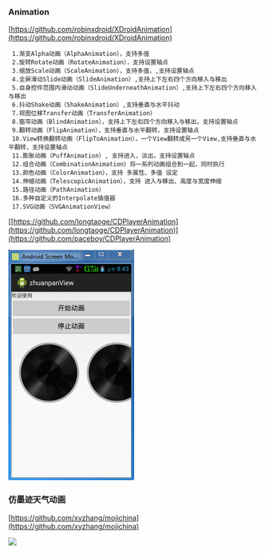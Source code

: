 ### Animation ###

[https://github.com/robinxdroid/XDroidAnimation](https://github.com/robinxdroid/XDroidAnimation)

     1.渐变Alpha动画（AlphaAnimation），支持多值
     2.旋转Rotate动画（RotateAnimation），支持设置轴点
     3.缩放Scale动画（ScaleAnimation），支持多值，,支持设置轴点
     4.全屏滑动Slide动画（SlideAnimation）,支持上下左右四个方向移入与移出
     5.自身控件范围内滑动动画（SlideUnderneathAnimation）,支持上下左右四个方向移入与移出
     6.抖动Shake动画（ShakeAnimation）,支持垂直与水平抖动
     7.视图位移Transfer动画（TransferAnimation）
     8.窗帘动画（BlindAnimation），支持上下左右四个方向移入与移出，支持设置轴点
     9.翻转动画（FlipAnimation），支持垂直与水平翻转，支持设置轴点
     10.View转换翻转动画（FlipToAnimation），一个View翻转成另一个View,支持垂直与水平翻转，支持设置轴点
     11.膨胀动画（PuffAnimation）, 支持进入，淡出，支持设置轴点
     12.组合动画（CombinationAnimation）将一系列动画组合到一起，同时执行
     13.颜色动画（ColorAnimation），支持 多属性、多值 设定
     14.伸缩动画（TelescopicAnimation），支持 进入与移出、高度与宽度伸缩
     15.路径动画（PathAnimation）
     16.多种自定义的Interpolate插值器
     17.SVG动画（SVGAnimationView）




[[https://github.com/longtaoge/CDPlayerAnimation](https://github.com/longtaoge/CDPlayerAnimation)](https://github.com/paceboy/CDPlayerAnimation)

![](https://github.com/longtaoge/CDPlayerAnimation/raw/master/cd.gif)


### 仿墨迹天气动画 ###

[https://github.com/xyzhang/mojichina](https://github.com/xyzhang/mojichina)

![](https://raw.githubusercontent.com/xyzhang/mojichina/master/screen/moji2.gif)

